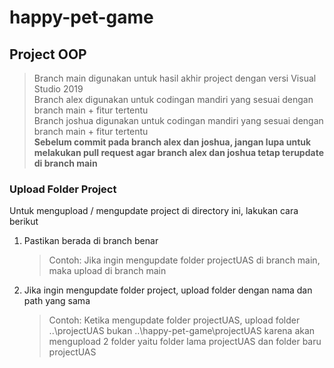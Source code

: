 # happy-pet-game

## Project OOP

> Branch main digunakan untuk hasil akhir project dengan versi Visual Studio 2019 <br>
> Branch alex digunakan untuk codingan mandiri yang sesuai dengan branch main + fitur tertentu <br>
> Branch joshua digunakan untuk codingan mandiri yang sesuai dengan branch main + fitur tertentu <br>
**Sebelum commit pada branch alex dan joshua, jangan lupa untuk melakukan pull request agar branch alex dan joshua tetap terupdate di branch main**

### Upload Folder Project
Untuk mengupload / mengupdate project di directory ini, lakukan cara berikut
1. Pastikan berada di branch benar
   > Contoh: Jika ingin mengupdate folder projectUAS di branch main, maka upload di branch main
2. Jika ingin mengupdate folder project, upload folder dengan nama dan path yang sama
   > Contoh: Ketika mengupdate folder projectUAS, upload folder ..\projectUAS bukan ..\happy-pet-game\projectUAS karena akan mengupload 2 folder yaitu folder                  lama projectUAS dan folder baru projectUAS
